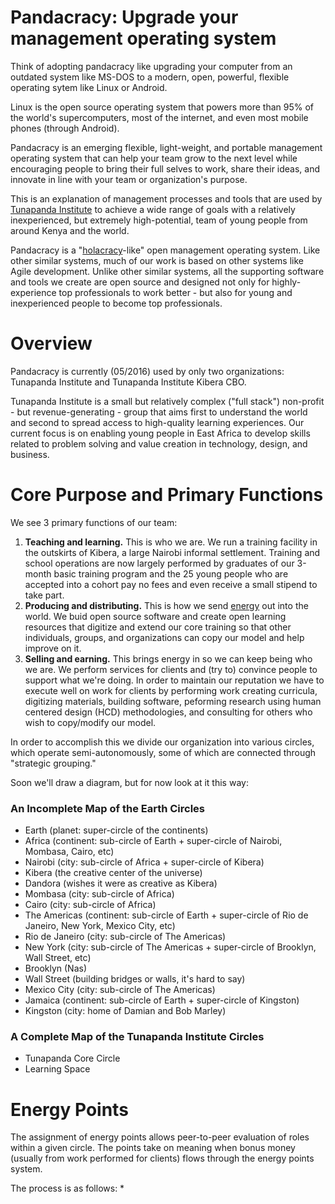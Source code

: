 # Pandacracy: Upgrade your management operating system 
Think of adopting pandacracy like upgrading your computer from an outdated system like MS-DOS to a modern, open, powerful, flexible operating sytem like Linux or Android. 

Linux is the open source operating system that powers more than 95% of the world's supercomputers, most of the internet, and even most mobile phones (through Android).

Pandacracy is an emerging flexible, light-weight, and portable management operating system that can help your team grow to the next level while encouraging people to bring their full selves to work, share their ideas, and innovate in line with your team or organization's purpose.

This is an explanation of management processes and tools that are used by [Tunapanda Institute](www.tunapanda.org) to achieve a wide range of goals with a relatively inexperienced, but extremely high-potential, team of young people from around Kenya and the world.

Pandacracy is a "[holacracy](http://www.holacracy.org/how-it-works/)-like" open management operating system. Like other similar systems, much of our work is based on other systems like Agile development. Unlike other similar systems, all the supporting software and tools we create are open source and designed not only for highly-experience top professionals to work better - but also for young and inexperienced people to become top professionals.

# Overview
Pandacracy is currently (05/2016) used by only two organizations: Tunapanda Institute and Tunapanda Institute Kibera CBO.

Tunapanda Institute is a small but relatively complex ("full stack") non-profit - but revenue-generating - group that aims first to understand the world and second to spread access to high-quality learning experiences. Our current focus is on enabling young people in East Africa to develop skills related to problem solving and value creation in technology, design, and business.

# Core Purpose and Primary Functions

We see 3 primary functions of our team:

1. **Teaching and learning.** This is who we are. We run a training facility in the outskirts of Kibera, a large Nairobi informal settlement. Training and school operations are now largely performed by graduates of our 3-month basic training program and the 25 young people who are accepted into a cohort pay no fees and even receive a small stipend to take part.
2. **Producing and distributing.** This is how we send [energy](http://organizationalphysics.com/2012/02/20/the-universal-success-formula/) out into the world. We buid open source software and create open learning resources that digitize and extend our core training so that other individuals, groups, and organizations can copy our model and help improve on it.
3. **Selling and earning.** This brings energy in so we can keep being who we are. We perform services for clients and (try to) convince people to support what we're doing. In order to maintain our reputation we have to execute well on work for clients by performing work creating curricula, digitizing materials, building software, peforming research using human centered design (HCD) methodologies, and consulting for others who wish to copy/modify our model.

In order to accomplish this we divide our organization into various circles, which operate semi-autonomously, some of which are connected through "strategic grouping."

Soon we'll draw a diagram, but for now look at it this way:

### An Incomplete Map of the Earth Circles

* Earth (planet: super-circle of the continents)
 * Africa (continent: sub-circle of Earth + super-circle of Nairobi, Mombasa, Cairo, etc)
  * Nairobi (city: sub-circle of Africa + super-circle of Kibera)
   * Kibera (the creative center of the universe)
   * Dandora (wishes it were as creative as Kibera)
  * Mombasa (city: sub-circle of Africa)
  * Cairo (city: sub-circle of Africa)
 * The Americas (continent: sub-circle of Earth + super-circle of Rio de Janeiro, New York, Mexico City, etc)
  * Rio de Janeiro (city: sub-circle of The Americas)
  * New York (city: sub-circle of The Americas + super-circle of Brooklyn, Wall Street, etc)
   * Brooklyn (Nas)
   * Wall Street (building bridges or walls, it's hard to say)
  * Mexico City (city: sub-circle of The Americas)
 * Jamaica (continent: sub-circle of Earth + super-circle of Kingston)
  * Kingston (city: home of Damian and Bob Marley)

### A Complete Map of the Tunapanda Institute Circles
* Tunapanda Core Circle
 * Learning Space

# Energy Points
The assignment of energy points allows peer-to-peer evaluation of roles within a given circle. The points take on meaning when bonus money (usually from work performed for clients) flows through the energy points system.

The process is as follows:
* 
